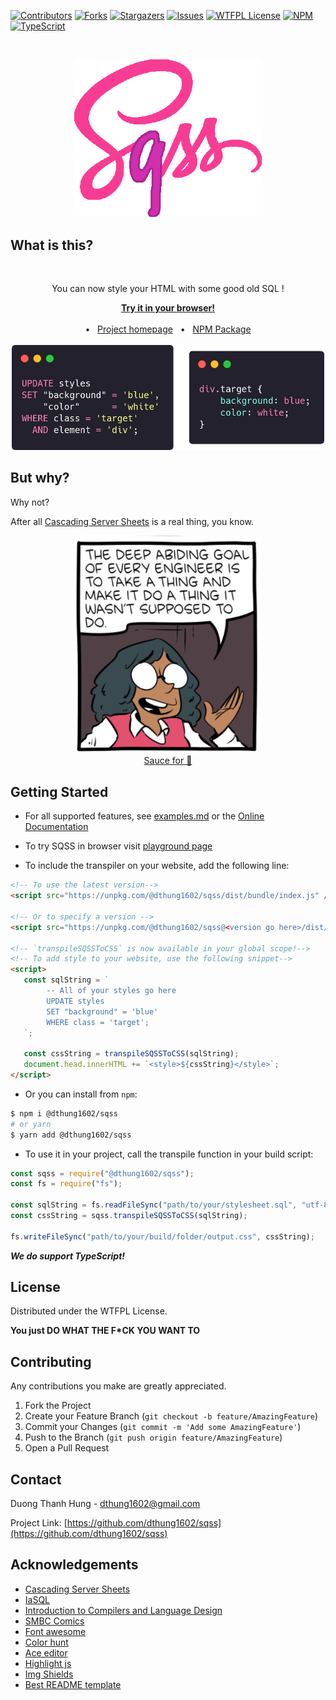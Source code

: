 <!-- README template from https://github.com/dthung1602/sqss -->


[![Contributors][contributors-shield]][contributors-url]
[![Forks][forks-shield]][forks-url]
[![Stargazers][stars-shield]][stars-url]
[![Issues][issues-shield]][issues-url]
[![WTFPL License][license-shield]][license-url]
[![NPM][npm-shield]][npm-url]
[![TypeScript][typescript-shield]][npm-url]

<!-- PROJECT LOGO -->
<br />
<p align="center">
    <img src="docs/img/logo3.png" alt="SQSS" width="300">
</p>


<!-- ABOUT THE PROJECT -->
## What is this?

<br />
<div align="center">
    <p>You can now style your HTML with some good old SQL !</p>
    <a href="https://dthung1602.github.io/sqss/playground.html" target="_blank"><b>Try it in your browser!</b></a>
    <br />    
    <br />    
    • &nbsp; <a href="https://dthung1602.github.io/sqss/" target="_blank">Project homepage</a>
    &nbsp; • &nbsp;
    <a href="https://www.npmjs.com/package/@dthung1602/sqss" target="_blank">NPM Package</a>
    <br />
    <br />
    <img src="docs/img/demo.png" width="500" />
</div>

## But why?

Why not?

After all [Cascading Server Sheets](https://dev.to/thormeier/dont-try-this-at-home-css-as-the-backend-what-3oih) is a
real thing, you know.

<p align="center">
    <img src="docs/img/comic.png" width="300"/>
    <br />
    <a href="https://www.smbc-comics.com/comic/qc" target="_blank">Sauce for 🍝</a>
</p>


<!-- GETTING STARTED -->
## Getting Started

- For all supported features, see [examples.md](https://github.com/dthung1602/sqss/blob/master/example.md) or the 
[Online Documentation](https://dthung1602.github.io/sqss/documentation.html#supported-features)

- To try SQSS in browser visit [playground page](https://dthung1602.github.io/sqss/playground.html)

- To include the transpiler on your website, add the following line:

```html
<!-- To use the latest version-->
<script src="https://unpkg.com/@dthung1602/sqss/dist/bundle/index.js" />

<!-- Or to specify a version -->
<script src="https://unpkg.com/@dthung1602/sqss@<version go here>/dist/bundle/index.js" />

<!-- `transpileSQSSToCSS` is now available in your global scope!-->
<!-- To add style to your website, use the following snippet-->
<script>
   const sqlString = `
        -- All of your styles go here
        UPDATE styles
        SET "background" = 'blue'
        WHERE class = 'target';
   `;
   
   const cssString = transpileSQSSToCSS(sqlString);
   document.head.innerHTML += `<style>${cssString}</style>`;
</script>
```

- Or you can install from `npm`:

```bash
$ npm i @dthung1602/sqss
# or yarn
$ yarn add @dthung1602/sqss
```

- To use it in your project, call the transpile function in your build script:

```js
const sqss = require("@dthung1602/sqss");
const fs = require("fs");

const sqlString = fs.readFileSync("path/to/your/stylesheet.sql", "utf-8");
const cssString = sqss.transpileSQSSToCSS(sqlString);

fs.writeFileSync("path/to/your/build/folder/output.css", cssString);
```

**_We do support TypeScript!_**

<!-- LICENSE -->
## License

Distributed under the WTFPL License.

**You just DO WHAT THE F*CK YOU WANT TO**


<!-- CONTRIBUTING -->
## Contributing

Any contributions you make are greatly appreciated.

1. Fork the Project
2. Create your Feature Branch (`git checkout -b feature/AmazingFeature`)
3. Commit your Changes (`git commit -m 'Add some AmazingFeature'`)
4. Push to the Branch (`git push origin feature/AmazingFeature`)
5. Open a Pull Request






<!-- CONTACT -->
## Contact

Duong Thanh Hung - [dthung1602@gmail.com](mailto:dthung1602@gmail.com)

Project Link: [https://github.com/dthung1602/sqss](https://github.com/dthung1602/sqss)



<!-- ACKNOWLEDGEMENTS -->
## Acknowledgements
* [Cascading Server Sheets](https://dev.to/thormeier/dont-try-this-at-home-css-as-the-backend-what-3oih)
* [IaSQL](https://iasql.com/)
* [Introduction to Compilers and Language Design](https://www3.nd.edu/~dthain/compilerbook/)
* [SMBC Comics](https://www.smbc-comics.com/comic/qc)
* [Font awesome](https://fontawesome.com/icons)
* [Color hunt](https://colorhunt.co)
* [Ace editor](https://ace.c9.io/)
* [Highlight js](https://highlightjs.org/)
* [Img Shields](https://shields.io)
* [Best README template](https://github.com/othneildrew/Best-README-Template)



<!-- MARKDOWN LINKS & IMAGES -->
<!-- https://www.markdownguide.org/basic-syntax/#reference-style-links -->
[contributors-shield]: https://img.shields.io/github/contributors/dthung1602/sqss.svg?style=flat-square
[contributors-url]: https://github.com/dthung1602/sqss/graphs/contributors
[forks-shield]: https://img.shields.io/github/forks/dthung1602/sqss.svg?style=flat-square
[forks-url]: https://github.com/dthung1602/sqss/network/members
[stars-shield]: https://img.shields.io/github/stars/dthung1602/sqss.svg?style=flat-square
[stars-url]: https://github.com/dthung1602/sqss/stargazers
[issues-shield]: https://img.shields.io/github/issues/dthung1602/sqss.svg?style=flat-square
[issues-url]: https://github.com/dthung1602/sqss/issues
[license-shield]: https://img.shields.io/github/license/dthung1602/sqss.svg?style=flat-square
[license-url]: https://github.com/dthung1602/sqss/blob/master/LICENSE
[typescript-shield]: https://img.shields.io/npm/types/@dthung1602/sqss?style=flat-square
[npm-url]: https://www.npmjs.com/package/@dthung1602/sqss
[npm-shield]: https://img.shields.io/npm/v/@dthung1602/sqss?style=flat-square
